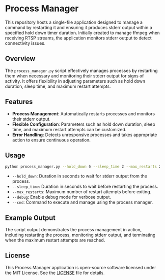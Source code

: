 # Process Manager

This repository hosts a single-file application designed to manage a command by restarting it and ensuring it produces stderr output within a specified hold down timer duration. Initially created to manage ffmpeg when receiving RTSP streams, the application monitors stderr output to detect connectivity issues.

## Overview

The `process_manager.py` script effectively manages processes by restarting them when necessary and monitoring their stderr output for signs of activity. It offers flexibility in adjusting parameters such as hold down duration, sleep time, and maximum restart attempts.

## Features

- **Process Management**: Automatically restarts processes and monitors their stderr output.
- **Flexible Configuration**: Parameters such as hold down duration, sleep time, and maximum restart attempts can be customized.
- **Error Handling**: Detects unresponsive processes and takes appropriate action to ensure continuous operation.

## Usage

```sh
python process_manager.py --hold_down 6 --sleep_time 2 --max_restarts 2 --debug --cmd  "python process_manager_test.py --init_tempo 1 --linear_backoff 1"
```

- `--hold_down`: Duration in seconds to wait for stderr output from the process.
- `--sleep_time`: Duration in seconds to wait before restarting the process.
- `--max_restarts`: Maximum number of restart attempts before exiting.
- `--debug`: Enable debug mode for verbose output.
- `--cmd`: Command to execute and manage using the process manager.

## Example Output

The script output demonstrates the process management in action, including restarting the process, monitoring stderr output, and terminating when the maximum restart attempts are reached.

## License

This Process Manager application is open-source software licensed under the MIT License. See the [LICENSE](LICENSE) file for details.
